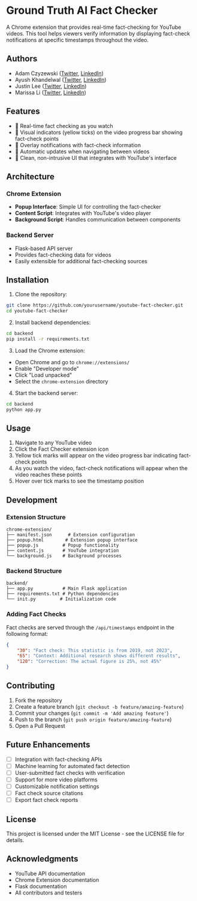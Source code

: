 # Ground Truth AI Fact Checker

A Chrome extension that provides real-time fact-checking for YouTube videos. This tool helps viewers verify information by displaying fact-check notifications at specific timestamps throughout the video.

## Authors

- Adam Czyzewski ([Twitter](https://x.com/AdamCzyzewski1), [LinkedIn](https://www.linkedin.com/in/czyzewski-a/))
- Ayush Khandelwal ([Twitter](https://x.com/ayushkhd), [LinkedIn](https://www.linkedin.com/in/ayushkhd/))
- Justin Lee ([Twitter](https://x.com/heyjustinai), [LinkedIn](https://www.linkedin.com/in/heyjustinai/))
- Marissa Li ([Twitter](https://x.com/marissali_), [LinkedIn](https://www.linkedin.com/in/marissa-li314/))

## Features

- 🎯 Real-time fact checking as you watch
- 📍 Visual indicators (yellow ticks) on the video progress bar showing fact-check points
- 💬 Overlay notifications with fact-check information
- 🔄 Automatic updates when navigating between videos
- 🎨 Clean, non-intrusive UI that integrates with YouTube's interface

## Architecture

### Chrome Extension
- **Popup Interface**: Simple UI for controlling the fact-checker
- **Content Script**: Integrates with YouTube's video player
- **Background Script**: Handles communication between components

### Backend Server
- Flask-based API server
- Provides fact-checking data for videos
- Easily extensible for additional fact-checking sources

## Installation

1. Clone the repository:
```bash
git clone https://github.com/yourusername/youtube-fact-checker.git
cd youtube-fact-checker
```

2. Install backend dependencies:
```bash
cd backend
pip install -r requirements.txt
```

3. Load the Chrome extension:
- Open Chrome and go to `chrome://extensions/`
- Enable "Developer mode"
- Click "Load unpacked"
- Select the `chrome-extension` directory

4. Start the backend server:
```bash
cd backend
python app.py
```

## Usage

1. Navigate to any YouTube video
2. Click the Fact Checker extension icon
3. Yellow tick marks will appear on the video progress bar indicating fact-check points
4. As you watch the video, fact-check notifications will appear when the video reaches these points
5. Hover over tick marks to see the timestamp position

## Development

### Extension Structure
```
chrome-extension/
├── manifest.json      # Extension configuration
├── popup.html        # Extension popup interface
├── popup.js         # Popup functionality
├── content.js       # YouTube integration
└── background.js    # Background processes
```

### Backend Structure
```
backend/
├── app.py           # Main Flask application
├── requirements.txt # Python dependencies
└── init.py         # Initialization code
```

### Adding Fact Checks

Fact checks are served through the `/api/timestamps` endpoint in the following format:
```json
{
    "30": "Fact check: This statistic is from 2019, not 2023",
    "65": "Context: Additional research shows different results",
    "120": "Correction: The actual figure is 25%, not 45%"
}
```

## Contributing

1. Fork the repository
2. Create a feature branch (`git checkout -b feature/amazing-feature`)
3. Commit your changes (`git commit -m 'Add amazing feature'`)
4. Push to the branch (`git push origin feature/amazing-feature`)
5. Open a Pull Request

## Future Enhancements

- [ ] Integration with fact-checking APIs
- [ ] Machine learning for automated fact detection
- [ ] User-submitted fact checks with verification
- [ ] Support for more video platforms
- [ ] Customizable notification settings
- [ ] Fact check source citations
- [ ] Export fact check reports

## License

This project is licensed under the MIT License - see the LICENSE file for details.

## Acknowledgments

- YouTube API documentation
- Chrome Extension documentation
- Flask documentation
- All contributors and testers
